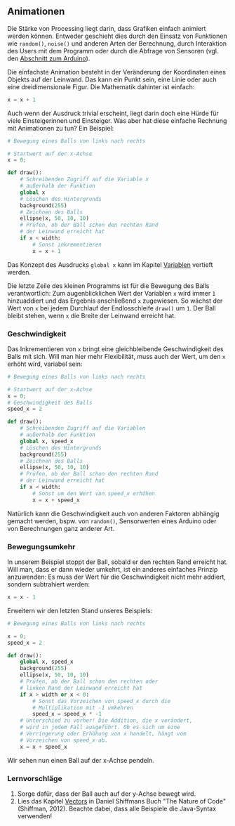 ## Animationen

Die Stärke von Processing liegt darin, dass Grafiken einfach animiert werden können. Entweder geschieht dies durch den Einsatz von Funktionen wie `random()`, `noise()` und anderen Arten der Berechnung, durch Interaktion des Users mit dem Programm oder durch die Abfrage von Sensoren (vgl. den [Abschnitt zum Arduino](../Arduino/0-einleitung.md)).

Die einfachste Animation besteht in der Veränderung der Koordinaten eines Objekts auf der Leinwand. Das kann ein Punkt sein, eine Linie oder auch eine dreidimensionale Figur. Die Mathematik dahinter ist einfach:

```python
x = x + 1
```

Auch wenn der Ausdruck trivial erscheint, liegt darin doch eine Hürde für viele Einsteigerinnen und Einsteiger. Was aber hat diese einfache Rechnung mit Animationen zu tun? Ein Beispiel:

```python
# Bewegung eines Balls von links nach rechts

# Startwert auf der x-Achse
x = 0;

def draw():
    # Schreibenden Zugriff auf die Variable x
    # außerhalb der Funktion
    global x
    # Löschen des Hintergrunds
    background(255)
    # Zeichnen des Balls
    ellipse(x, 50, 10, 10)
    # Prüfen, ob der Ball schon den rechten Rand
    # der Leinwand erreicht hat
    if x < width: 
        # Sonst inkrementieren
        x = x + 1
```

Das Konzept des Ausdrucks `global x` kann im Kapitel [
Variablen](../Programmiergrundlagen/2-variablen.md) vertieft werden.

Die letzte Zeile des kleinen Programms ist für die Bewegung des Balls verantwortlich: Zum augenblicklichen Wert der Variablen `x` wird immer `1` hinzuaddiert und das Ergebnis anschließend `x` zugewiesen. So wächst der Wert von `x` bei jedem Durchlauf der Endlosschleife `draw()` um `1`. Der Ball bleibt stehen, wenn `x` die Breite der Leinwand erreicht hat.

### Geschwindigkeit

Das Inkrementieren von `x` bringt eine gleichbleibende Geschwindigkeit des Balls mit sich. Will man hier mehr Flexibilität, muss auch der Wert, um den `x` erhöht wird, variabel sein:

```python
# Bewegung eines Balls von links nach rechts

# Startwert auf der x-Achse
x = 0;
# Geschwindigkeit des Balls
speed_x = 2

def draw():
    # Schreibenden Zugriff auf die Variablen
    # außerhalb der Funktion
    global x, speed_x
    # Löschen des Hintergrunds
    background(255)
    # Zeichnen des Balls
    ellipse(x, 50, 10, 10)
    # Prüfen, ob der Ball schon den rechten Rand
    # der Leinwand erreicht hat
    if x < width: 
        # Sonst um den Wert von speed_x erhöhen
        x = x + speed_x
```
Natürlich kann die Geschwindigkeit auch von anderen Faktoren abhängig gemacht werden, bspw. von `random()`, Sensorwerten eines Arduino oder von Berechnungen ganz anderer Art.

### Bewegungsumkehr

In unserem Beispiel stoppt der Ball, sobald er den rechten Rand erreicht hat. Will man, dass er dann wieder umkehrt, ist ein anderes einfaches Prinzip anzuwenden: Es muss der Wert für die Geschwindigkeit nicht mehr addiert, sondern subtrahiert werden:

```python
x = x - 1
```

Erweitern wir den letzten Stand unseres Beispiels:

```python
# Bewegung eines Balls von links nach rechts

x = 0;
speed_x = 2

def draw():
    global x, speed_x
    background(255)
    ellipse(x, 50, 10, 10)
    # Prüfen, ob der Ball schon den rechten oder
    # linken Rand der Leinwand erreicht hat 
    if x > width or x < 0: 
        # Sonst das Vorzeichen von speed_x durch die
        # Multiplikation mit -1 umkehren
        speed_x = speed_x * -1
    # Unterschied zu vorher! Die Addition, die x verändert,
    # wird in jedem Fall ausgeführt. Ob es sich um eine 
    # Verringerung oder Erhöhung von x handelt, hängt vom 
    # Vorzeichen von speed_x ab.
    x = x + speed_x
```

Wir sehen nun einen Ball auf der x-Achse pendeln.

### Lernvorschläge

1. Sorge dafür, dass der Ball auch auf der y-Achse bewegt wird.
2. Lies das Kapitel [Vectors](http://natureofcode.com/book/chapter-1-vectors/) in Daniel Shiffmans Buch "The Nature of Code" (Shiffman, 2012). Beachte dabei, dass alle Beispiele die Java-Syntax verwenden!

